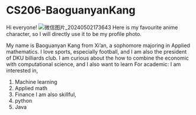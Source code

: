 # CS206-BaoguanyanKang
Hi everyone! 
![微信图片_20240502173643](https://github.com/Rising-Stars-by-Sunshine/CS206-BaoguanyanKang/assets/165135612/66453adc-3953-4223-89dd-50d99c7b0e14)
Here is my favourite anime character, so I will directly use it to be my profile photo.

My name is Baoguanyan Kang from Xi’an, a sophomore majoring in Applied mathematics. 
I love sports, especially football, and I am also the president of DKU billiards club. I am curious about the how to combine the economic with computational science, and I also want to learn 
For academic:
I am interested in,
1. Machine learning
2. Applied math
3. Finance
I am also skillful,
1. python
2. Java
